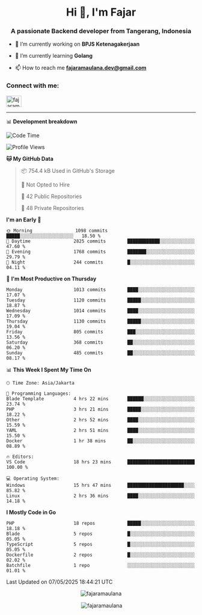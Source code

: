 <h1 align="center">Hi 👋, I'm Fajar</h1>
<h3 align="center">A passionate Backend developer from Tangerang, Indonesia</h3>

<!-- <p align="left"> <img src="https://komarev.com/ghpvc/?username=fajaramaulana&label=Profile%20views&color=0e75b6&style=flat" alt="fajaramaulana" /> </p> -->

- 🔭 I’m currently working on **BPJS Ketenagakerjaan**

- 🌱 I’m currently learning **Golang**

- 📫 How to reach me **fajaramaulana.dev@gmail.com**

<h3 align="left">Connect with me:</h3>
<p align="left">
<a href="https://linkedin.com/in/fajar-agus-maulana-73533a180/" target="blank"><img align="center" src="https://raw.githubusercontent.com/rahuldkjain/github-profile-readme-generator/master/src/images/icons/Social/linked-in-alt.svg" alt="fajaramaulana" height="30" width="40" /></a>
</p>

-------

📊 **Development breakdown**
<!--START_SECTION:waka-->
![Code Time](http://img.shields.io/badge/Code%20Time-2%2C941%20hrs%2039%20mins-blue)

![Profile Views](http://img.shields.io/badge/Profile%20Views-0-blue)

**🐱 My GitHub Data** 

> 📦 754.4 kB Used in GitHub's Storage 
 > 
> 🚫 Not Opted to Hire
 > 
> 📜 42 Public Repositories 
 > 
> 🔑 48 Private Repositories 
 > 
**I'm an Early 🐤** 

```text
🌞 Morning                1098 commits        █████░░░░░░░░░░░░░░░░░░░░   18.50 % 
🌆 Daytime                2825 commits        ████████████░░░░░░░░░░░░░   47.60 % 
🌃 Evening                1768 commits        ███████░░░░░░░░░░░░░░░░░░   29.79 % 
🌙 Night                  244 commits         █░░░░░░░░░░░░░░░░░░░░░░░░   04.11 % 
```
📅 **I'm Most Productive on Thursday** 

```text
Monday                   1013 commits        ████░░░░░░░░░░░░░░░░░░░░░   17.07 % 
Tuesday                  1120 commits        █████░░░░░░░░░░░░░░░░░░░░   18.87 % 
Wednesday                1014 commits        ████░░░░░░░░░░░░░░░░░░░░░   17.09 % 
Thursday                 1130 commits        █████░░░░░░░░░░░░░░░░░░░░   19.04 % 
Friday                   805 commits         ███░░░░░░░░░░░░░░░░░░░░░░   13.56 % 
Saturday                 368 commits         ██░░░░░░░░░░░░░░░░░░░░░░░   06.20 % 
Sunday                   485 commits         ██░░░░░░░░░░░░░░░░░░░░░░░   08.17 % 
```


📊 **This Week I Spent My Time On** 

```text
🕑︎ Time Zone: Asia/Jakarta

💬 Programming Languages: 
Blade Template           4 hrs 22 mins       ██████░░░░░░░░░░░░░░░░░░░   23.74 % 
PHP                      3 hrs 21 mins       █████░░░░░░░░░░░░░░░░░░░░   18.22 % 
Other                    2 hrs 52 mins       ████░░░░░░░░░░░░░░░░░░░░░   15.59 % 
YAML                     2 hrs 51 mins       ████░░░░░░░░░░░░░░░░░░░░░   15.50 % 
Docker                   1 hr 38 mins        ██░░░░░░░░░░░░░░░░░░░░░░░   08.89 % 

🔥 Editors: 
VS Code                  18 hrs 23 mins      █████████████████████████   100.00 % 

💻 Operating System: 
Windows                  15 hrs 47 mins      █████████████████████░░░░   85.82 % 
Linux                    2 hrs 36 mins       ████░░░░░░░░░░░░░░░░░░░░░   14.18 % 
```

**I Mostly Code in Go** 

```text
PHP                      18 repos            █████░░░░░░░░░░░░░░░░░░░░   18.18 % 
Blade                    5 repos             █░░░░░░░░░░░░░░░░░░░░░░░░   05.05 % 
TypeScript               5 repos             █░░░░░░░░░░░░░░░░░░░░░░░░   05.05 % 
Dockerfile               2 repos             █░░░░░░░░░░░░░░░░░░░░░░░░   02.02 % 
Batchfile                1 repo              ░░░░░░░░░░░░░░░░░░░░░░░░░   01.01 % 
```




 Last Updated on 07/05/2025 18:44:21 UTC
<!--END_SECTION:waka-->
<p align="center"><img align="center" src="https://github-readme-stats.vercel.app/api/top-langs?username=fajaramaulana&show_icons=true&locale=en&layout=compact" alt="fajaramaulana" /></p>

<p align="center">&nbsp;<img align="center" src="https://github-readme-stats.vercel.app/api?username=fajaramaulana&show_icons=true&locale=en" alt="fajaramaulana" /></p>
